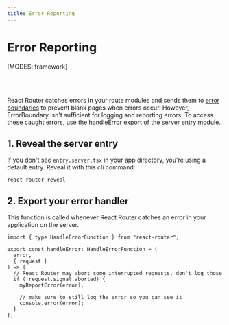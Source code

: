 ```yaml
---
title: Error Reporting
---
```


# Error Reporting

[MODES: framework]

<br/>
<br/>

React Router catches errors in your route modules and sends them to [error boundaries](./error-boundary) to prevent blank pages when errors occur. However, ErrorBoundary isn't sufficient for logging and reporting errors. To access these caught errors, use the handleError export of the server entry module.

## 1. Reveal the server entry

If you don't see `entry.server.tsx` in your app directory, you're using a default entry. Reveal it with this cli command:

```shellscript nonumber
react-router reveal
```

## 2. Export your error handler

This function is called whenever React Router catches an error in your application on the server.

```tsx filename=entry.server.tsx
import { type HandleErrorFunction } from "react-router";

export const handleError: HandleErrorFunction = (
  error,
  { request }
) => {
  // React Router may abort some interrupted requests, don't log those
  if (!request.signal.aborted) {
    myReportError(error);

    // make sure to still log the error so you can see it
    console.error(error);
  }
};
```
